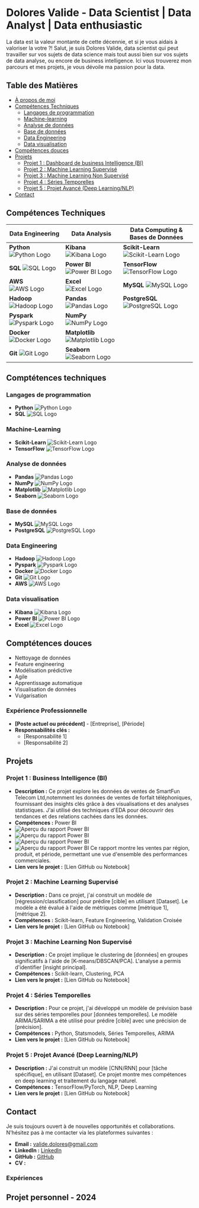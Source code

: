# Dolores Valide - Data Scientist | Data Analyst | Data enthusiastic

 La data est la valeur montante de cette décennie, et si je vous aidais à valoriser la votre ?!
  Salut, je suis Dolores Valide, data scientist qui peut travailler sur vos sujets de data science
  mais tout aussi bien sur vos sujets de data analyse, ou encore de business intelligence.
  Ici vous trouverez mon parcours et mes projets, je vous dévoile ma passion pour la data. 

## Table des Matières
- [À propos de moi](#à-propos-de-moi)
- [Compétences Techniques](#compétences-techniques)
    - [Langages de programmation](#langages-de-programmation)
    - [Machine-learning](#machine-learning)
    - [Analyse de données](#analyse-de-données)
    - [Base de données](#base-de-données)
    - [Data Engineering](#data-engineering)
    - [Data visualisation](#data-visualisation)
- [Compétences douces](#compétences-douces)
- [Projets](#projets)
    - [Projet 1 : Dashboard de business Intelligence (BI)](#projet-1--business-intelligence)
    - [Projet 2 : Machine Learning Supervisé](#projet-2--machine-learning-supervisé)
    - [Projet 3 : Machine Learning Non Supervisé](#projet-3--machine-learning-non-supervisé)
    - [Projet 4 : Séries Temporelles](#projet-4--séries-temporelles)
    - [Projet 5 : Projet Avancé (Deep Learning/NLP)](#projet-5--projet-avancé-deep-learningnlp)
- [Contact](#contact)

## Compétences Techniques

| **Data Engineering**  | **Data Analysis**  | **Data Computing & Bases de Données**  |
|-----------------------|--------------------|----------------------------------------|
| **Python** ![Python Logo](https://img.shields.io/badge/-Python-3776AB?logo=python&logoColor=white) | **Kibana** ![Kibana Logo](https://img.shields.io/badge/-Kibana-005571?logo=kibana&logoColor=white) | **Scikit-Learn** ![Scikit-Learn Logo](https://img.shields.io/badge/-Scikit--Learn-F7931E?logo=scikit-learn&logoColor=white) |
| **SQL** ![SQL Logo](https://img.shields.io/badge/-SQL-4479A1?logo=MySQL&logoColor=white) | **Power BI** ![Power BI Logo](https://img.shields.io/badge/-Power%20BI-F2C811?logo=power-bi&logoColor=black) | **TensorFlow** ![TensorFlow Logo](https://img.shields.io/badge/-TensorFlow-FF6F00?logo=tensorflow&logoColor=white) |
| **AWS** ![AWS Logo](https://img.shields.io/badge/-AWS-232F3E?logo=amazon-aws&logoColor=white) | **Excel** ![Excel Logo](https://img.shields.io/badge/-Excel-217346?logo=microsoft-excel&logoColor=white) | **MySQL** ![MySQL Logo](https://img.shields.io/badge/-MySQL-4479A1?logo=mysql&logoColor=white) |
| **Hadoop** ![Hadoop Logo](https://img.shields.io/badge/-Hadoop-66CCFF?logo=apache-hadoop&logoColor=black) | **Pandas** ![Pandas Logo](https://img.shields.io/badge/-Pandas-150458?logo=pandas&logoColor=white) | **PostgreSQL** ![PostgreSQL Logo](https://img.shields.io/badge/-PostgreSQL-336791?logo=postgresql&logoColor=white) |
| **Pyspark** ![Pyspark Logo](https://img.shields.io/badge/-PySpark-E25A1C?logo=apache-spark&logoColor=white) | **NumPy** ![NumPy Logo](https://img.shields.io/badge/-NumPy-013243?logo=numpy&logoColor=white) | |
| **Docker** ![Docker Logo](https://img.shields.io/badge/-Docker-2496ED?logo=docker&logoColor=white) | **Matplotlib** ![Matplotlib Logo](https://img.shields.io/badge/-Matplotlib-11557C?logo=Matplotlib&logoColor=white) | |
| **Git** ![Git Logo](https://img.shields.io/badge/-Git-F05032?logo=git&logoColor=white) | **Seaborn** ![Seaborn Logo](https://img.shields.io/badge/-Seaborn-3776AB?logo=Seaborn&logoColor=white) | |



## Comptétences techniques
### Langages de programmation 
- **Python** ![Python Logo](https://img.shields.io/badge/-Python-3776AB?logo=python&logoColor=white)
- **SQL** ![SQL Logo](https://img.shields.io/badge/-SQL-4479A1?logo=MySQL&logoColor=white)

### Machine-Learning
- **Scikit-Learn** ![Scikit-Learn Logo](https://img.shields.io/badge/-Scikit--Learn-F7931E?logo=scikit-learn&logoColor=white)
- **TensorFlow** ![TensorFlow Logo](https://img.shields.io/badge/-TensorFlow-FF6F00?logo=tensorflow&logoColor=white)

### Analyse de données 
- **Pandas** ![Pandas Logo](https://img.shields.io/badge/-Pandas-150458?logo=pandas&logoColor=white)
- **NumPy** ![NumPy Logo](https://img.shields.io/badge/-NumPy-013243?logo=numpy&logoColor=white)
- **Matplotlib** ![Matplotlib Logo](https://img.shields.io/badge/-Matplotlib-11557C?logo=Matplotlib&logoColor=white)
- **Seaborn** ![Seaborn Logo](https://img.shields.io/badge/-Seaborn-3776AB?logo=Seaborn&logoColor=white)

### Base de données
- **MySQL** ![MySQL Logo](https://img.shields.io/badge/-MySQL-4479A1?logo=mysql&logoColor=white)
- **PostgreSQL** ![PostgreSQL Logo](https://img.shields.io/badge/-PostgreSQL-336791?logo=postgresql&logoColor=white)

### Data Engineering  
- **Hadoop** ![Hadoop Logo](https://img.shields.io/badge/-Hadoop-66CCFF?logo=apache-hadoop&logoColor=black)
- **Pyspark** ![Pyspark Logo](https://img.shields.io/badge/-PySpark-E25A1C?logo=apache-spark&logoColor=white)
- **Docker** ![Docker Logo](https://img.shields.io/badge/-Docker-2496ED?logo=docker&logoColor=white)
- **Git** ![Git Logo](https://img.shields.io/badge/-Git-F05032?logo=git&logoColor=white)
- **AWS** ![AWS Logo](https://img.shields.io/badge/-AWS-232F3E?logo=amazon-aws&logoColor=white)

### Data visualisation
- **Kibana** ![Kibana Logo](https://img.shields.io/badge/-Kibana-005571?logo=kibana&logoColor=white)
- **Power BI** ![Power BI Logo](https://img.shields.io/badge/-Power%20BI-F2C811?logo=power-bi&logoColor=black)
- **Excel** ![Excel Logo](https://img.shields.io/badge/-Excel-217346?logo=microsoft-excel&logoColor=white)


## Comptétences douces
 - Nettoyage de données
 - Feature engineering
 - Modélisation prédictive
 - Agile
 - Apprentissage automatique 
 - Visualisation de données  
 - Vulgarisation


### Expérience Professionnelle
- **[Poste actuel ou précédent]** - [Entreprise], [Période]
- **Responsabilités clés :**
    - [Responsabilité 1]
    - [Responsabilité 2]
   
## Projets

### Projet 1 : Business Intelligence (BI)
- **Description :** Ce projet explore les données de ventes de SmartFun Telecom Ltd,notemment les données de ventes de forfait téléphoniques, fournissant des insights clés grâce à des visualisations et des analyses statistiques. J'ai utilisé des techniques d'EDA pour découvrir des tendances et des relations cachées dans les données.
- **Compétences :** Power BI
- ![Aperçu du rapport Power BI](assets/rapport_smart_fun.png)
- ![Aperçu du rapport Power BI](assets/Analyse_temporelle.png)
- ![Aperçu du rapport Power BI](assets/analyse_spatiale.png)
- ![Aperçu du rapport Power BI](assets/Analyse_comparative.png)
Ce rapport montre les ventes par région, produit, et période, permettant une vue d'ensemble des performances commerciales.
- **Lien vers le projet :** [Lien GitHub ou Notebook]

### Projet 2 : Machine Learning Supervisé
- **Description :** Dans ce projet, j'ai construit un modèle de [régression/classification] pour prédire [cible] en utilisant [Dataset]. Le modèle a été évalué à l'aide de métriques comme [métrique 1], [métrique 2].
- **Compétences :** Scikit-learn, Feature Engineering, Validation Croisée
- **Lien vers le projet :** [Lien GitHub ou Notebook]

### Projet 3 : Machine Learning Non Supervisé
- **Description :** Ce projet implique le clustering de [données] en groupes significatifs à l'aide de [K-means/DBSCAN/PCA]. L'analyse a permis d'identifier [insight principal].
- **Compétences :** Scikit-learn, Clustering, PCA
- **Lien vers le projet :** [Lien GitHub ou Notebook]

### Projet 4 : Séries Temporelles
- **Description :** Pour ce projet, j'ai développé un modèle de prévision basé sur des séries temporelles pour [données temporelles]. Le modèle ARIMA/SARIMA a été utilisé pour prédire [cible] avec une précision de [précision].
- **Compétences :** Python, Statsmodels, Séries Temporelles, ARIMA
- **Lien vers le projet :** [Lien GitHub ou Notebook]

### Projet 5 : Projet Avancé (Deep Learning/NLP)
- **Description :** J'ai construit un modèle [CNN/RNN] pour [tâche spécifique], en utilisant [Dataset]. Ce projet montre mes compétences en deep learning et traitement du langage naturel.
- **Compétences :** TensorFlow/PyTorch, NLP, Deep Learning
- **Lien vers le projet :** [Lien GitHub ou Notebook]

## Contact

Je suis toujours ouvert à de nouvelles opportunités et collaborations. N'hésitez pas à me contacter via les plateformes suivantes :

- **Email :** [valide.dolores@gmail.com](mailto:valide.dolores@gmail.com)
- **LinkedIn :** [LinkedIn](www.linkedin.com/in/d-valide)
- **GitHub :** [GitHub](https://github.com/DValide)
- **CV :** 
### Expériences 
## Projet personnel  - 2024


